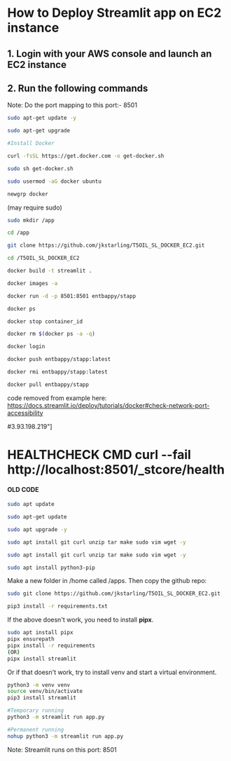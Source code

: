 # How to Deploy Streamlit app on EC2 instance

## 1. Login with your AWS console and launch an EC2 instance

## 2. Run the following commands

Note: Do the port mapping to this port:- 8501

```bash
sudo apt-get update -y

sudo apt-get upgrade

#Install Docker

curl -fsSL https://get.docker.com -o get-docker.sh

sudo sh get-docker.sh

sudo usermod -aG docker ubuntu

newgrp docker
```

(may require sudo)
```bash
sudo mkdir /app

cd /app

git clone https://github.com/jkstarling/T5OIL_SL_DOCKER_EC2.git

cd /T5OIL_SL_DOCKER_EC2

docker build -t streamlit .


```


```bash
docker images -a  
```

```bash
docker run -d -p 8501:8501 entbappy/stapp 
```

```bash
docker ps  
```

```bash
docker stop container_id
```

```bash
docker rm $(docker ps -a -q)
```

```bash
docker login 
```

```bash
docker push entbappy/stapp:latest 
```

```bash
docker rmi entbappy/stapp:latest
```

```bash
docker pull entbappy/stapp
```

code removed from example here: https://docs.streamlit.io/deploy/tutorials/docker#check-network-port-accessibility

#3.93.198.219"]

# HEALTHCHECK CMD curl --fail http://localhost:8501/_stcore/health








#### OLD CODE ####

```bash
sudo apt update

sudo apt-get update

sudo apt upgrade -y

sudo apt install git curl unzip tar make sudo vim wget -y

sudo apt install git curl unzip tar make sudo vim wget -y

sudo apt install python3-pip
```

Make a new folder in /home called /apps. Then copy the github repo:
```bash
sudo git clone https://github.com/jkstarling/T5OIL_SL_DOCKER_EC2.git
```


```bash
pip3 install -r requirements.txt
```

If the above doesn't work, you need to install **pipx**. 

```bash
sudo apt install pipx
pipx ensurepath
pipx install -r requirements
(OR)
pipx install streamlit
```

Or if that doesn't work, try to install venv and start a virtual environment. 
```bash
python3 -m venv venv
source venv/bin/activate
pip3 install streamlit
```


```bash
#Temporary running
python3 -m streamlit run app.py

#Permanent running
nohup python3 -m streamlit run app.py
```

Note: Streamlit runs on this port: 8501



